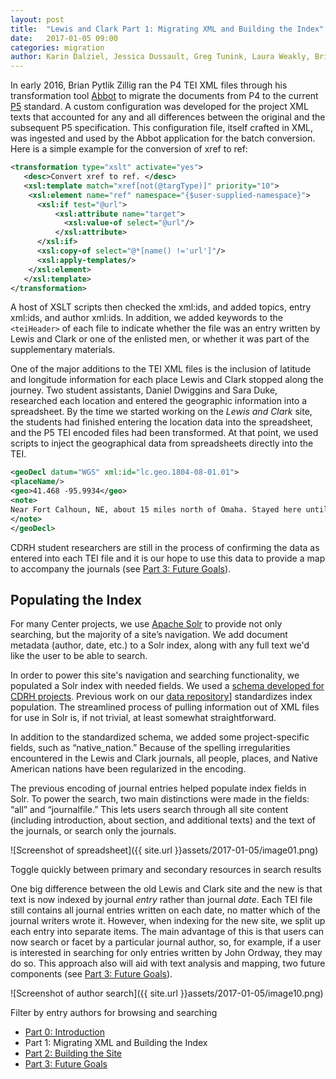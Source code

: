 ```yaml
---
layout: post
title:  "Lewis and Clark Part 1: Migrating XML and Building the Index"
date:   2017-01-05 09:00
categories: migration
author: Karin Dalziel, Jessica Dussault, Greg Tunink, Laura Weakly, Brian Pytlik Zillig
---
```


In early 2016, Brian Pytlik Zillig ran the P4 TEI XML files through his transformation tool [Abbot](http://abbot.unl.edu) to migrate the documents from P4 to the current [P5](http://www.tei-c.org/Guidelines/P5/) standard. A custom configuration was developed for the project XML texts that accounted for any and all differences between the original and the subsequent P5 specification. This configuration file, itself crafted in XML, was ingested and used by the Abbot application for the batch conversion. Here is a simple example for the conversion of xref to ref:

```xml
<transformation type="xslt" activate="yes">
   <desc>Convert xref to ref. </desc>
   <xsl:template match="xref[not(@targType)]" priority="10">
    <xsl:element name="ref" namespace="{$user-supplied-namespace}">
      <xsl:if test="@url">
          <xsl:attribute name="target">
            <xsl:value-of select="@url"/>
          </xsl:attribute>
      </xsl:if>
      <xsl:copy-of select="@*[name() !='url']"/>
      <xsl:apply-templates/>
    </xsl:element>
   </xsl:template>
</transformation>
```

A host of XSLT scripts then checked the xml:ids, and added topics, entry xml:ids, and author xml:ids. In addition, we added keywords to the `<teiHeader>` of each file to indicate whether the file was an entry written by Lewis and Clark or one of the enlisted men, or whether it was part of the supplementary materials.

One of the major additions to the TEI XML files is the inclusion of latitude and longitude information for each place Lewis and Clark stopped along the journey. Two student assistants, Daniel Dwiggins and Sara Duke, researched each location and entered the geographic information into a spreadsheet. By the time we started working on the *Lewis and Clark* site, the students had finished entering the location data into the spreadsheet, and the P5 TEI encoded files had been transformed. At that point, we used scripts to inject the geographical data from spreadsheets directly into the TEI.

```xml
<geoDecl datum="WGS" xml:id="lc.geo.1804-08-01.01">
<placeName/>
<geo>41.468 -95.9934</geo>
<note>
Near Fort Calhoun, NE, about 15 miles north of Omaha. Stayed here until 1804-08-03
</note>
</geoDecl>

```

CDRH student researchers are still in the process of confirming the data as entered into each TEI file and it is our hope to use this data to provide a map to accompany the journals (see [Part 3: Future Goals](lc03goals.html)).

## Populating the Index

For many Center projects, we use [Apache Solr](https://lucene.apache.org/solr/) to provide not only searching, but the majority of a site’s navigation. We add document metadata (author, date, etc.) to a Solr index, along with any full text we'd like the user to be able to search.

In order to power this site's navigation and searching functionality, we populated a Solr index with needed fields. We used a [schema developed for CDRH projects](https://github.com/CDRH/data/blob/master/schema.md).  Previous work on our [data repository](https://github.com/CDRH/data)] standardizes index population. The streamlined process of pulling information out of XML files for use in Solr is, if not trivial, at least somewhat straightforward. 

In addition to the standardized schema, we added some project-specific fields, such as  “native_nation.” Because of the spelling irregularities encountered in the Lewis and Clark journals, all people, places, and Native American nations have been regularized in the encoding. 

The previous encoding of journal entries helped populate index fields in Solr. To power the search, two main distinctions were made in the fields: “all” and “journalfile.” This lets users search through all site content (including introduction, about section, and additional texts) and the text of the journals, or search only the journals. 

![Screenshot of spreadsheet]({{ site.url }}assets/2017-01-05/image01.png)

<div class="img_caption">Toggle quickly between primary and secondary resources in search results</div>

One big difference between the old Lewis and Clark site and the new is that text is now indexed by journal *entry* rather than journal *date*. Each TEI file still contains all journal entries written on each date, no matter which of the journal writers wrote it. However, when indexing for the new site, we split up each entry into separate items. The main advantage of this is that users can now search or facet by a particular journal author, so, for example, if a user is interested in searching for only entries written by John Ordway, they may do so. This approach also will aid with text analysis and mapping, two future components (see [Part 3: Future Goals](lc03goals.html)).

![Screenshot of author search]({{ site.url }}assets/2017-01-05/image10.png) 

<div class="img_caption">Filter by entry authors for browsing and searching</div>

* [Part 0: Introduction](lc00intro.html)
* Part 1: Migrating XML and Building the Index
* [Part 2: Building the Site](lc02building.html)
* [Part 3: Future Goals](lc03goals.html)


